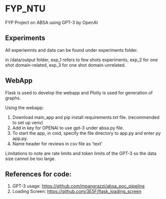 # FYP_NTU
FYP Project on ABSA using GPT-3 by OpenAI

## Experiments
All experiemnts and data can be found under experiments folder.

in /data/output folder, exp_1 refers to few shots experiments, exp_2 for one shot domain-related, exp_3 for one shot domain-unrelated.

## WebApp
Flask is used to develop the webapp and Plotly is used for generation of graphs.  

Using the webapp:
1) Download main_app and pip install requirements.txt file. (recommended to set up venv)
2) Add in key for OPENAI to use gpt-3 under absa.py file. 
3) To start the app, in cmd, specify the file directory to app.py and enter py app.py.
4) Name header for reviews in csv file as 'text'

Limitations to note are rate limits and token limits of the GPT-3 so the data size cannot be too large.



## References for code:
1) GPT-3 usage: https://github.com/mpangrazzi/absa_poc_pipeline
2) Loading Screen: https://github.com/3E5F/flask_loading_screen
